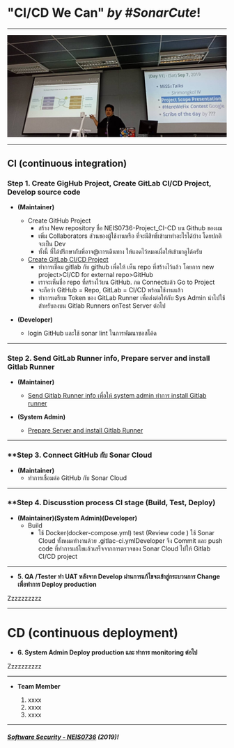 # **"CI/CD We Can"** *by #SonarCute*!
---

![](ScopePresentation.jpg "by Khun Ardnarong Boonkerd")

---

## **CI (continuous integration)**

### **Step 1. Create GigHub Project, Create GitLab CI/CD Project, Develop source code**
* **(Maintainer)**

	* Create GitHub Project
		- สร้าง New repository ชื่อ NEIS0736-Project_CI-CD บน Github ของผม
		- เพิ่ม Collaborators ส่วนของผู้ใช้งานหรือ ที่จะมีสิทธิ์เข้ามาทำอะไรได้บ้าง โดยปกติจะเป็น Dev
		- ทั้งนี้ ที่ได้ปรึกษากับพี่อาจ@การเดินทาง  ให้แอดไว้หมดเผื่อให้เข้ามาดูได้ครับ
	* [Create GitLab CI/CD Project](https://ardnarong.github.io/neis0736-cicd/Using%20GitLab%20CI-CD%20with%20a%20GitHub%20repository/)
		- ทำการเชื่อม gitlab กับ github เพื่อให้ เห็น repo  ที่สร้างไว้แล้ว โดยการ new project>CI/CD for external repo>GitHub
		- เราจะเห็นชื่อ repo ที่สร้างไว้บน GitHub. กด Connectแล้ว Go to Project
		- จะถือว่า GitHub = Repo, GitLab = CI/CD พร้อมใช้งานแล้ว
		- ทำการเตรียม Token ของ GitLab Runner  เพื่อส่งต่อให้กับ Sys Admin นำไปใช้สำหรับลงบน Gitlab Runners onTest Server ต่อไป
* **(Developer)**

	* login GitHub และใช้ sonar lint ในการพัฒนาซอสโค้ด


---

### **Step 2. Send GitLab Runner info, Prepare server and install Gitlab Runner**
* **(Maintainer)**
	* [Send Gitlab Runner info เพื่อให้ system admin ทำการ install Gitlab runner](https://ardnarong.github.io/neis0736-cicd/Maintainer%20send%20GitLab%20runner%20token%20to%20System%20Admin/)

* **(System Admin)**
	* [Prepare Server and install Gitlab Runner](https://ardnarong.github.io/neis0736-cicd/System%20Admin%20Prepare%20Server/)

---

### **Step 3. Connect GitHub กับ Sonar Cloud

* **(Maintainer)**
	* ทำการเชื่อมต่อ GitHub กับ Sonar Cloud


---

### **Step 4. Discusstion process CI stage (Build, Test, Deploy)

* **(Maintainer)(System Admin)(Developer)**
	* Build
		- ใช้ Docker(docker-compose.yml) test (Review code ) ใช้ Sonar Cloud ทั้งหมดทำงานด้วย .gitlac-ci.ymlDeveloper จึง Commit และ push code ที่ทำการแก้ไขแล้วเสร็จจากการตรวจของ Sonar Cloud ไปให้ Gitlab CI/CD project


---

* **5. QA /Tester ทำ UAT หลังจาก Develop ผ่านการแก้ไขจะเข้าสู่กระบวนการ Change เพื่อทำการ Deploy production**

Zzzzzzzzzz

---
# **CD (continuous deployment)**

* **6. System Admin Deploy production และ ทำการ monitoring ต่อไป**

Zzzzzzzzzz

---
* **Team Member**

	1. xxxx
	1. xxxx
	1. xxxx

---

##### **[Software Security - NEIS0736](../) (2019)**!
